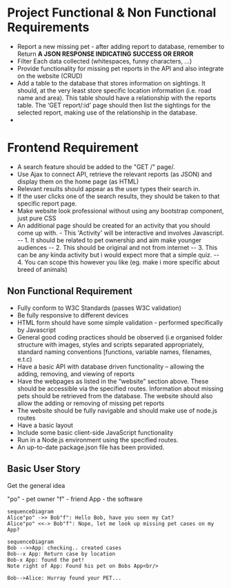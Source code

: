 # Project Functional & Non Functional Requirements

- Report a new missing pet - after adding report to database, remember to Return **A JSON RESPONSE INDICATING SUCCESS OR ERROR**
- Filter Each data collected (whitespaces, funny characters, ...)
- Provide functionality for missing pet reports in the API and also integrate on the website (CRUD)
- Add a table to the database that stores information on sightings. It should, at the very least store specific location information (i.e. road name and area). This table should have a relationship with the reports table.
The ‘GET report/:id’ page should then list the sightings for the selected report, making use of the relationship in the database.
-

# Frontend Requirement
- A search feature should be added to the "GET /" page/.
- Use Ajax to connect API, retrieve the relevant reports (as JSON) and display them on the home page (as HTML)
- Relevant results should appear as the user types their search in.
- If the user clicks one of the search results, they should be taken to that specific report page.
- Make website look professional without using any bootstrap component, just pure CSS
- An additional page should be created for an activity that you should come up with. - This 'Activity' will be interactive and involves Javascript.
-- 1. It should be related to pet ownership and aim make younger audiences
-- 2. This should be original and not from internet
-- 3. This can be any kinda activity but i would expect more that a simple quiz.
-- 4. You can scope this however you like (eg. make i more specific about breed of animals)

## Non Functional Requirement
- Fully conform to W3C Standards (passes W3C validation)
- Be fully responsive to different devices
- HTML form should have some simple validation - performed specifically by Javascript
- General good coding practices should be observed (i.e organised folder structure with images, styles and scripts separated appropriately, standard naming conventions [functions, variable names, filenames, e.t.c)
- Have a basic API with database driven functionality – allowing the adding, removing, and viewing of reports
- Have the webpages as listed in the “website” section above. These should be accessible via the specified routes. Information about missing pets should be retrieved from the database. The website should also allow the adding or removing of missing pet reports
- The website should be fully navigable and should make use of node.js routes
- Have a basic layout
- Include some basic client-side JavaScript functionality
- Run in a Node.js environment using the specified routes.
- An up-to-date package.json file has been provided.

## Basic User Story

Get the general idea

"po" - pet owner
"f" - friend
App - the software

```mermaid
sequenceDiagram
Alice"po" ->> Bob"f": Hello Bob, have you seen my Cat?
Alice"po" <<-> Bob"f": Nope, let me look up missing pet cases on my App?
```
```mermaid
sequenceDiagram
Bob -->>App: checking.. created cases
Bob--x App: Return case by location
Bob-x App: found the pet!
Note right of App: Found his pet on Bobs App<br/>

Bob-->Alice: Hurray found your PET...
```
